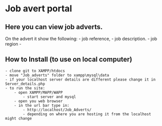 # Job avert portal

## Here you can view job adverts.

On the advert it show the following:
    - job reference,
    - job description.
    - job region
    - 

## How to Install (to use on local computer)
    - clone git to XAMPP/htdocs
    - move "Job_adverts" folder to xampp\mysql\data
    - if your localhost server details are different please change it in Server_details.php
    - to run the site:
        - open XAMPP/MAPP/WAPP
            - start server and mysql
        - open you web browser
        - in the url bar type in:
            - http://localhost/Job_Adverts/
            - depending on where you are hosting it from the localhost might change
